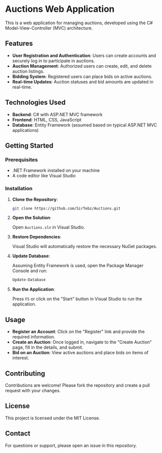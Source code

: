 # Auctions Web Application

This is a web application for managing auctions, developed using the C# Model-View-Controller (MVC) architecture.

## Features

- **User Registration and Authentication**: Users can create accounts and securely log in to participate in auctions.
- **Auction Management**: Authorized users can create, edit, and delete auction listings.
- **Bidding System**: Registered users can place bids on active auctions.
- **Real-time Updates**: Auction statuses and bid amounts are updated in real-time.

## Technologies Used

- **Backend**: C# with ASP.NET MVC framework
- **Frontend**: HTML, CSS, JavaScript
- **Database**: Entity Framework (assumed based on typical ASP.NET MVC applications)

## Getting Started

### Prerequisites

- .NET Framework installed on your machine
- A code editor like Visual Studio

### Installation

1. **Clone the Repository**:

   ```bash
   git clone https://github.com/SirTebz/Auctions.git
   ```


2. **Open the Solution**:

   Open `Auctions.sln` in Visual Studio.

3. **Restore Dependencies**:

   Visual Studio will automatically restore the necessary NuGet packages.

4. **Update Database**:

   Assuming Entity Framework is used, open the Package Manager Console and run:

   ```bash
   Update-Database
   ```


5. **Run the Application**:

   Press `F5` or click on the "Start" button in Visual Studio to run the application.

## Usage

- **Register an Account**: Click on the "Register" link and provide the required information.
- **Create an Auction**: Once logged in, navigate to the "Create Auction" page, fill in the details, and submit.
- **Bid on an Auction**: View active auctions and place bids on items of interest.

## Contributing

Contributions are welcome! Please fork the repository and create a pull request with your changes.

## License

This project is licensed under the MIT License.

## Contact

For questions or support, please open an issue in this repository.
